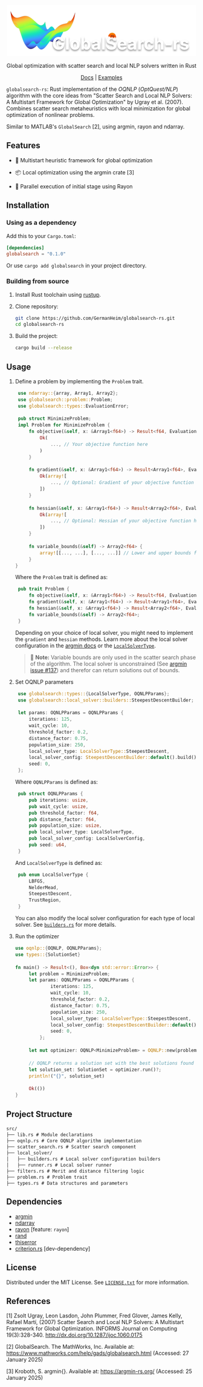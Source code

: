 <p align="center">
    <img
        width="500"
        src="https://raw.githubusercontent.com/GermanHeim/globalsearch-rs/main/media/logo.png"
        alt="GlobalSearch-rs"
    />
    <p align="center">
        Global optimization with scatter search and local NLP solvers written in Rust
    </p>
    <p align="center">
        <a href="https://docs.rs/globalsearch/latest/globalsearch/">Docs</a> | <a href="https://github.com/GermanHeim/globalsearch-rs/tree/main/examples">Examples</a>
    </p>
</p>

`globalsearch-rs`: Rust implementation of the _OQNLP_ (_OptQuest/NLP_) algorithm with the core ideas from "Scatter Search and Local NLP Solvers: A Multistart Framework for Global Optimization" by Ugray et al. (2007). Combines scatter search metaheuristics with local minimization for global optimization of nonlinear problems.

Similar to MATLAB's `GlobalSearch` \[2\], using argmin, rayon and ndarray.

## Features

- 🎯 Multistart heuristic framework for global optimization

- 📦 Local optimization using the argmin crate \[3\]

- 🚀 Parallel execution of initial stage using Rayon

## Installation

### Using as a dependency

Add this to your `Cargo.toml`:

```toml
[dependencies]
globalsearch = "0.1.0"
```

Or use `cargo add globalsearch` in your project directory.

### Building from source

1. Install Rust toolchain using [rustup](https://rustup.rs/).
2. Clone repository:

   ```bash
   git clone https://github.com/GermanHeim/globalsearch-rs.git
   cd globalsearch-rs
   ```

3. Build the project:

   ```bash
   cargo build --release
   ```

## Usage

1. Define a problem by implementing the `Problem` trait.

   ```rust
    use ndarray::{array, Array1, Array2};
    use globalsearch::problem::Problem;
    use globalsearch::types::EvaluationError;

    pub struct MinimizeProblem;
    impl Problem for MinimizeProblem {
        fn objective(&self, x: &Array1<f64>) -> Result<f64, EvaluationError> {
            Ok(
                ..., // Your objective function here
            )
        }

        fn gradient(&self, x: &Array1<f64>) -> Result<Array1<f64>, EvaluationError> {
            Ok(array![
                ..., // Optional: Gradient of your objective function here
            ])
        }

        fn hessian(&self, x: &Array1<f64>) -> Result<Array2<f64>, EvaluationError> {
            Ok(array![
                ..., // Optional: Hessian of your objective function here
            ])
        }

        fn variable_bounds(&self) -> Array2<f64> {
            array![[..., ...], [..., ...]] // Lower and upper bounds for each variable
        }
   }
   ```

   Where the `Problem` trait is defined as:

   ```rust
    pub trait Problem {
        fn objective(&self, x: &Array1<f64>) -> Result<f64, EvaluationError>;
        fn gradient(&self, x: &Array1<f64>) -> Result<Array1<f64>, EvaluationError>;
        fn hessian(&self, x: &Array1<f64>) -> Result<Array2<f64>, EvaluationError>;
        fn variable_bounds(&self) -> Array2<f64>;
    }
   ```

   Depending on your choice of local solver, you might need to implement the `gradient` and `hessian` methods. Learn more about the local solver configuration in the [argmin docs](https://docs.rs/argmin/latest/argmin/solver/index.html) or the [`LocalSolverType`](https://docs.rs/globalsearch/latest/globalsearch/types/enum.LocalSolverType.html).

   > 🔴 **Note:** Variable bounds are only used in the scatter search phase of the algorithm. The local solver is unconstrained (See [argmin issue #137](https://github.com/argmin-rs/argmin/issues/137)) and therefor can return solutions out of bounds.

2. Set OQNLP parameters

   ```rust
    use globalsearch::types::{LocalSolverType, OQNLPParams};
    use globalsearch::local_solver::builders::SteepestDescentBuilder;

    let params: OQNLPParams = OQNLPParams {
        iterations: 125,
        wait_cycle: 10,
        threshold_factor: 0.2,
        distance_factor: 0.75,
        population_size: 250,
        local_solver_type: LocalSolverType::SteepestDescent,
        local_solver_config: SteepestDescentBuilder::default().build(),
        seed: 0,
    };
   ```

   Where `OQNLPParams` is defined as:

   ```rust
    pub struct OQNLPParams {
        pub iterations: usize,
        pub wait_cycle: usize,
        pub threshold_factor: f64,
        pub distance_factor: f64,
        pub population_size: usize,
        pub local_solver_type: LocalSolverType,
        pub local_solver_config: LocalSolverConfig,
        pub seed: u64,
    }
   ```

   And `LocalSolverType` is defined as:

   ```rust
    pub enum LocalSolverType {
        LBFGS,
        NelderMead,
        SteepestDescent,
        TrustRegion,
    }
   ```

   You can also modify the local solver configuration for each type of local solver. See [`builders.rs`](https://github.com/GermanHeim/globalsearch-rs/tree/main/src/local_solver/builders.rs) for more details.

3. Run the optimizer

   ```rust
   use oqnlp::{OQNLP, OQNLPParams};
   use types::{SolutionSet}

   fn main() -> Result<(), Box<dyn std::error::Error>> {
        let problem = MinimizeProblem;
        let params: OQNLPParams = OQNLPParams {
                iterations: 125,
                wait_cycle: 10,
                threshold_factor: 0.2,
                distance_factor: 0.75,
                population_size: 250,
                local_solver_type: LocalSolverType::SteepestDescent,
                local_solver_config: SteepestDescentBuilder::default().build(),
                seed: 0,
            };

        let mut optimizer: OQNLP<MinimizeProblem> = OQNLP::new(problem, params)?;

        // OQNLP returns a solution set with the best solutions found
        let solution_set: SolutionSet = optimizer.run()?;
        println!("{}", solution_set)

        Ok(())
   }
   ```

## Project Structure

```plaintext
src/
├── lib.rs # Module declarations
├── oqnlp.rs # Core OQNLP algorithm implementation
├── scatter_search.rs # Scatter search component
├── local_solver/
│   ├── builders.rs # Local solver configuration builders
│   ├── runner.rs # Local solver runner
├── filters.rs # Merit and distance filtering logic
├── problem.rs # Problem trait
├── types.rs # Data structures and parameters
```

## Dependencies

- [argmin](https://github.com/argmin-rs/argmin)
- [ndarray](https://github.com/rust-ndarray/ndarray)
- [rayon](https://github.com/rayon-rs/rayon) [feature: `rayon`]
- [rand](https://github.com/rust-random/rand)
- [thiserror](https://github.com/dtolnay/thiserror)
- [criterion.rs](https://github.com/bheisler/criterion.rs) [dev-dependency]

## License

Distributed under the MIT License. See [`LICENSE.txt`](https://github.com/GermanHeim/globalsearch-rs/blob/main/LICENSE.txt) for more information.

## References

\[1\] Zsolt Ugray, Leon Lasdon, John Plummer, Fred Glover, James Kelly, Rafael Martí, (2007) Scatter Search and Local NLP Solvers: A Multistart Framework for Global Optimization. INFORMS Journal on Computing 19(3):328-340. <http://dx.doi.org/10.1287/ijoc.1060.0175>

\[2\] GlobalSearch. The MathWorks, Inc. Available at: <https://www.mathworks.com/help/gads/globalsearch.html> (Accessed: 27 January 2025)

\[3\] Kroboth, S. argmin{}. Available at: <https://argmin-rs.org/> (Accessed: 25 January 2025)

